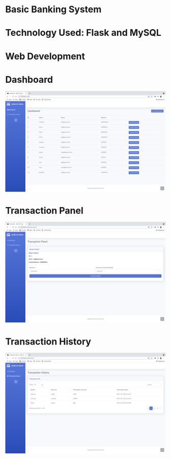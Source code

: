 # Basic Banking System
# Technology Used: Flask and MySQL
# Web Development

# Dashboard
![MY HEADER](https://github.com/visheshkhanna/BankingSystem/blob/main/Capture-1.png)
# Transaction Panel
![MY HEADER](https://github.com/visheshkhanna/BankingSystem/blob/main/Capture-3.png)
# Transaction History
![MY HEADER](https://github.com/visheshkhanna/BankingSystem/blob/main/Capture-2.png)
